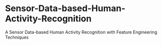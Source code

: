 # Sensor-Data-based-Human-Activity-Recognition
A Sensor Data-based Human Activity Recognition with Feature Engineering Techniques
